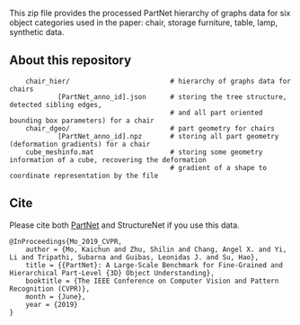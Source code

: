 

This zip file provides the processed PartNet hierarchy of graphs data for six object categories used in the paper: chair, storage furniture, table, lamp, synthetic data.

## About this repository

```
    chair_hier/                         # hierarchy of graphs data for chairs
            [PartNet_anno_id].json      # storing the tree structure, detected sibling edges,
                                        # and all part oriented bounding box parameters) for a chair
    chair_dgeo/                         # part geometry for chairs
            [PartNet_anno_id].npz       # storing all part geometry (deformation gradients) for a chair
    cube_meshinfo.mat                   # storing some geometry information of a cube, recovering the deformation
                                        # gradient of a shape to coordinate representation by the file

``` 

## Cite

Please cite both [PartNet](https://cs.stanford.edu/~kaichun/partnet/) and StructureNet if you use this data.
    

    @InProceedings{Mo_2019_CVPR,
        author = {Mo, Kaichun and Zhu, Shilin and Chang, Angel X. and Yi, Li and Tripathi, Subarna and Guibas, Leonidas J. and Su, Hao},
        title = {{PartNet}: A Large-Scale Benchmark for Fine-Grained and Hierarchical Part-Level {3D} Object Understanding},
        booktitle = {The IEEE Conference on Computer Vision and Pattern Recognition (CVPR)},
        month = {June},
        year = {2019}
    }
